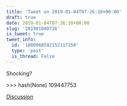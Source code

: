 ```yaml
---
title: 'Tweet on 2019-01-04T07:26:10+00:00'
draft: true
date: 2019-01-04T07:26:10+00:00
slug: '201901040726'
is_tweet: true
tweet_info:
  id: '1080968592152117250'
  type: 'post'
  is_thread: False
---
```




Shocking?

&gt;&gt;&gt; hash(None)
109447753

[Discussion](https://x.com/sytelus/status/1080968592152117250)
